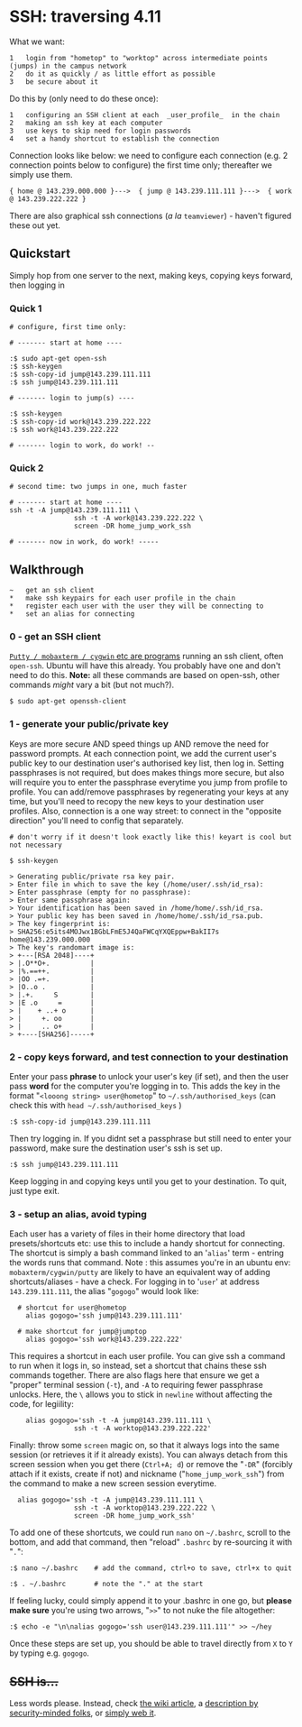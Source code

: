 
# SSH: traversing 4.11

What we want: 

	1	login from "hometop" to "worktop" across intermediate points (jumps) in the campus network 
	2	do it as quickly / as little effort as possible
	3	be secure about it


Do this by (only need to do these once):

	1	configuring an SSH client at each  _user_profile_  in the chain
	2	making an ssh key at each computer
	3	use keys to skip need for login passwords 
	4	set a handy shortcut to establish the connection 


Connection looks like below: we need to configure each connection (e.g. 2 connection points below to configure) the first time only; thereafter we simply use them.

	{ home @ 143.239.000.000 }--->  { jump @ 143.239.111.111 }--->  { work @ 143.239.222.222 }



There are also graphical ssh connections (_a la_ ```teamviewer```) - haven't figured these out yet.



## Quickstart

Simply hop from one server to the next, making keys, copying keys forward, then logging in

### Quick 1
```
# configure, first time only:

# ------- start at home ----

:$ sudo apt-get open-ssh
:$ ssh-keygen
:$ ssh-copy-id jump@143.239.111.111
:$ ssh jump@143.239.111.111

# ------- login to jump(s) ----

:$ ssh-keygen
:$ ssh-copy-id work@143.239.222.222
:$ ssh work@143.239.222.222

# ------- login to work, do work! --

```
### Quick 2
```
# second time: two jumps in one, much faster

# ------- start at home ----
ssh -t -A jump@143.239.111.111 \
                ssh -t -A work@143.239.222.222 \
                screen -DR home_jump_work_ssh
                
# ------- now in work, do work! -----

```

## Walkthrough

	~	get an ssh client
	*	make ssh keypairs for each user profile in the chain
	*	register each user with the user they will be connecting to
	*	set an alias for connecting


### 0 - get an SSH client

[```Putty / mobaxterm / cygwin``` etc are programs](https://en.wikipedia.org/wiki/Comparison_of_SSH_clients) running an ssh client, often ```open-ssh```. Ubuntu will have this already. You probably have one and don't need to do this. __Note:__ all these commands are based on open-ssh, other commands _might_ vary a bit (but not much?).

```
$ sudo apt-get openssh-client
```

### 1 - generate your public/private key

Keys are more secure AND speed things up AND remove the need for password prompts. At each connection point, we add the current user's public key to our destination user's authorised key list, then log in. 
Setting passphrases is not required, but does makes things more secure, but also will require you to enter the passphrase everytime you jump from profile to profile. You can add/remove passphrases by regenerating your keys at any time, but you'll need to recopy the new keys to your destination user profiles. Also, connection is a one way street: to connect in the "opposite direction" you'll need to config that separately. 

```
# don't worry if it doesn't look exactly like this! keyart is cool but not necessary

$ ssh-keygen

> Generating public/private rsa key pair.
> Enter file in which to save the key (/home/user/.ssh/id_rsa):      
> Enter passphrase (empty for no passphrase): 
> Enter same passphrase again: 
> Your identification has been saved in /home/home/.ssh/id_rsa.
> Your public key has been saved in /home/home/.ssh/id_rsa.pub.
> The key fingerprint is:
> SHA256:e5its4MOJwx1BGbLFmE5J4QaFWCqYXQEppw+BakII7s home@143.239.000.000
> The key's randomart image is:
> +---[RSA 2048]----+
> |.O**O+.          |
> |%.==++.          |
> |OO .=+.          |
> |O..o .           |
> |.+.     S        |
> |E .o     =       |
> |    + ..+ o      |
> |     +. oo       |
> |     .. o+       |
> +----[SHA256]-----+
```


### 2 - copy keys forward, and test connection to your destination

Enter your pass __phrase__ to unlock your user's key (if set), and then the user pass __word__ for the computer you're logging in to. This adds the key in the format "```<looong string> user@hometop```" to ```~/.ssh/authorised_keys``` (can check this with ```head ~/.ssh/authorised_keys``` )

```
:$ ssh-copy-id jump@143.239.111.111
```

Then try logging in. If you didnt set a passphrase but still need to enter your password, make sure the destination user's ssh is set up.

```
:$ ssh jump@143.239.111.111
```

Keep logging in and copying keys until you get to your destination. To quit, just type exit. 


### 3 - setup an alias, avoid typing

Each user has a variety of files in their home directory that load presets/shortcuts etc: use this to include a handy shortcut for connecting. The shortcut is simply a bash command linked to an '```alias```' term - entring the words runs that command. Note : this assumes you're in an ubuntu env: ```mobaxterm/cygwin/putty``` are likely to have an equivalent way of adding shortcuts/aliases - have a check. For logging in to '```user```' at address ```143.239.111.111```, the alias "```gogogo```" would look like:

```
  # shortcut for user@hometop
	alias gogogo='ssh jump@143.239.111.111'

  # make shortcut for jump@jumptop
	alias gogogo='ssh work@143.239.222.222'
```

This requires a shortcut in each user profile. You can give ssh a command to run when it logs in, so instead, set a shortcut that chains these ssh commands together. There are also flags here that ensure we get a "proper" terminal session (```-t```), and ```-A``` to requiring fewer passphrase unlocks. Here, the ```\``` allows you to stick in ```newline``` without affecting the code, for legiility:

```
	alias gogogo='ssh -t -A jump@143.239.111.111 \
                ssh -t -A worktop@143.239.222.222'
```

Finally: throw some ```screen``` magic on, so that it always logs into the same session (or retrieves it if it already exists). You can always detach from this screen session when you get there (```Ctrl+A; d```) or remove the "```-DR```" (forcibly attach if it exists, create if not) and nickname ("```home_jump_work_ssh```") from the command to make a new screen session everytime.

```
  alias gogogo='ssh -t -A jump@143.239.111.111 \
                ssh -t -A worktop@143.239.222.222 \
                screen -DR home_jump_work_ssh'
```

To add one of these shortcuts, we could run ```nano``` on ```~/.bashrc```, scroll to the bottom, and add that command, then "reload" ```.bashrc``` by re-sourcing it with "```.```":
```
:$ nano ~/.bashrc    # add the command, ctrl+o to save, ctrl+x to quit

:$ . ~/.bashrc       # note the "." at the start
```

If feeling lucky, could simply append it to your .bashrc in one go, but __please make sure__ you're using two arrows, "```>>```" to not nuke the file altogether:
```
:$ echo -e "\n\nalias gogogo='ssh user@143.239.111.111'" >> ~/hey
```

Once these steps are set up, you should be able to travel directly from ```X``` to ```Y``` by typing e.g. ```gogogo```.



## ~~SSH is...~~
Less words please. Instead, check [the wiki article](https://en.wikipedia.org/wiki/Secure_Shell), a [description by security-minded folks](https://www.jeffgeerling.com/blog/brief-history-ssh-and-remote-access), or [simply web it](https://duckduckgo.com/?q=ssh+overview).
